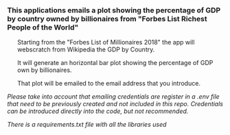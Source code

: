 <h3>This applications <strong>emails</strong> a plot showing the percentage of GDP by country owned by billionaires from "Forbes List Richest People of the World"</h3>

<ul>Starting from the "Forbes List of Millionaires 2018" the app will webscratch from Wikipedia the GDP by Country.</ul>

<ul>It will generate an horizontal bar plot showing the percentage of GDP own by billionaires.</ul>
<ul>That plot will be emailed to the email address that you introduce.</ul>

<em>Please take into account that emailing credentials are register in a .env file that need to be previously created and not included in this repo.
Credentials can be introduced directly into the code, but not recommended.

There is a requirements.txt file with all the libraries used
